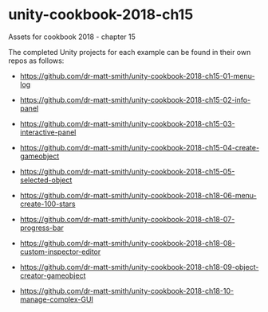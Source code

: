 # unity-cookbook-2018-ch15
Assets for cookbook 2018 - chapter 15

The completed Unity projects for each example can be found in their own repos as follows:

- https://github.com/dr-matt-smith/unity-cookbook-2018-ch15-01-menu-log

- https://github.com/dr-matt-smith/unity-cookbook-2018-ch15-02-info-panel

- https://github.com/dr-matt-smith/unity-cookbook-2018-ch15-03-interactive-panel

- https://github.com/dr-matt-smith/unity-cookbook-2018-ch15-04-create-gameobject

- https://github.com/dr-matt-smith/unity-cookbook-2018-ch15-05-selected-object

- https://github.com/dr-matt-smith/unity-cookbook-2018-ch18-06-menu-create-100-stars

- https://github.com/dr-matt-smith/unity-cookbook-2018-ch18-07-progress-bar

- https://github.com/dr-matt-smith/unity-cookbook-2018-ch18-08-custom-inspector-editor

- https://github.com/dr-matt-smith/unity-cookbook-2018-ch18-09-object-creator-gameobject

- https://github.com/dr-matt-smith/unity-cookbook-2018-ch18-10-manage-complex-GUI
